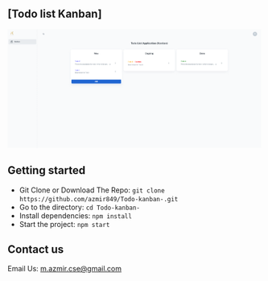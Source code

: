 ## [Todo list Kanban]

![preview](https://github.com/azmir849/Todo-kanban-/blob/main/src/assets/img/kanban.png?raw=true)
## Getting started
- Git Clone or Download The Repo: `git clone https://github.com/azmir849/Todo-kanban-.git`
- Go to the directory: `cd Todo-kanban-`
- Install dependencies: `npm install`
- Start the project: `npm start`

## Contact us
Email Us: m.azmir.cse@gmail.com

